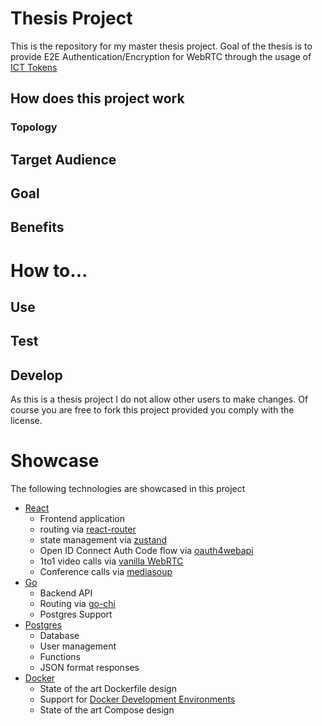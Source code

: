 # Thesis Project

This is the repository for my master thesis project.
Goal of the thesis is to provide E2E Authentication/Encryption for WebRTC through the usage of [ICT Tokens](https://github.com/JonasPrimbs/draft-ietf-mla-oidc/blob/main/docs/draft.md)

## How does this project work

### Topology

## Target Audience

## Goal

## Benefits

# How to...

## Use

## Test

## Develop

As this is a thesis project I do not allow other users to make changes. Of course you are free to fork this project provided you comply with the license.

# Showcase

The following technologies are showcased in this project

-   [React](https://reactjs.org/)
    -   Frontend application
    -   routing via [react-router](https://reactrouter.com/en/main)
    -   state management via [zustand](https://github.com/pmndrs/zustand)
    -   Open ID Connect Auth Code flow via [oauth4webapi](https://github.com/panva/oauth4webapi)
    -   1to1 video calls via [vanilla WebRTC](https://webrtc.github.io/samples/src/content/peerconnection/channel/)
    -   Conference calls via [mediasoup](https://github.com/versatica/mediasouphttps://github.com/versatica/mediasoup)
-   [Go](https://go.dev/)
    -   Backend API
    -   Routing via [go-chi](https://github.com/go-chi/chi)
    -   Postgres Support
-   [Postgres](https://www.postgresql.org/)
    -   Database
    -   User management
    -   Functions
    -   JSON format responses
-   [Docker](https://www.docker.com)
    -   State of the art Dockerfile design
    -   Support for [Docker Development Environments](https://docs.docker.com/desktop/dev-environments/)
    -   State of the art Compose design
